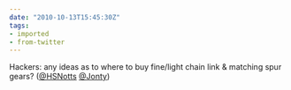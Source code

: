 ```yaml
---
date: "2010-10-13T15:45:30Z"
tags:
- imported
- from-twitter
---
```

Hackers: any ideas as to where to buy fine/light chain link & matching spur gears? \([@HSNotts](https://twitter.com/HSNotts) [@Jonty](https://twitter.com/Jonty)\)
